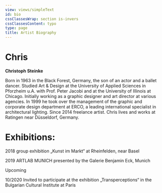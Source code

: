 ```yaml
---
view: views/simpleText
id: bio
cssClassesWrap: section is-invers
cssClassesContent: typo
type: page
title: Artist Biography
---
```

# Chris

**Christoph Steinke**

Born in 1963 in the Black Forest, Germany, the son of an actor and a ballet dancer. Studied Art & Design at the University of Applied Sciences in Pforzheim u.A. with Prof. Peter Jacobi and at the University of Illinois at Chicago. Initially working as a graphic designer and art director at various agencies. In 1999 he took over the management of the graphic and corporate design department at ERCO, a leading international specialist in architectural lighting.  Since 2014 freelance artist. Chris lives and works at Ratingen near Düsseldorf, Germany.

# Exhibitions:

2018 group exhibition „Kunst im Markt“ at Rheinfelden, near Basel

2019 ARTLAB MUNICH presented by the Galerie Benjamin Eck, Munich

Upcoming 

10/2020 Invited to participate at the exhibition „Transperceptions“ in the Bulgarian Cultural Institute at Paris
